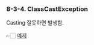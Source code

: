 ### 8-3-4. ClassCastException

Casting 잘못하면 발생함.

👉🏻 [예제](https://github.com/gimhanul/Java/tree/master/src/exception/ClassCastExceptionTest.java)